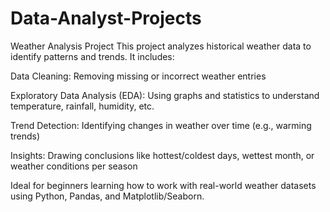 # Data-Analyst-Projects


Weather Analysis Project
This project analyzes historical weather data to identify patterns and trends. It includes:

Data Cleaning: Removing missing or incorrect weather entries

Exploratory Data Analysis (EDA): Using graphs and statistics to understand temperature, rainfall, humidity, etc.

Trend Detection: Identifying changes in weather over time (e.g., warming trends)

Insights: Drawing conclusions like hottest/coldest days, wettest month, or weather conditions per season

Ideal for beginners learning how to work with real-world weather datasets using Python, Pandas, and Matplotlib/Seaborn.
